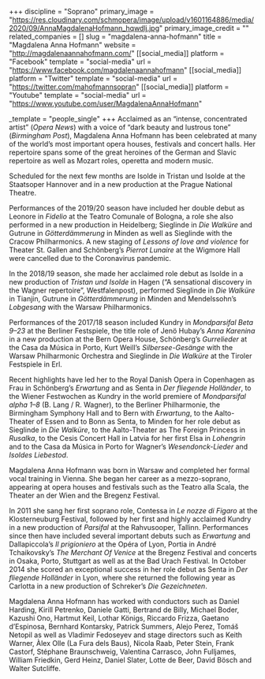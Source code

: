 +++
discipline = "Soprano"
primary_image = "https://res.cloudinary.com/schmopera/image/upload/v1601164886/media/2020/09/AnnaMagdalenaHofmann_hqwdlj.jpg"
primary_image_credit = ""
related_companies = []
slug = "magdalena-anna-hofmann"
title = "Magdalena Anna Hofmann"
website = "http://magdalenaannahofmann.com/"
[[social_media]]
platform = "Facebook"
template = "social-media"
url = "https://www.facebook.com/magdalenaannahofmann"
[[social_media]]
platform = "Twitter"
template = "social-media"
url = "https://twitter.com/mahofmannsopran"
[[social_media]]
platform = "Youtube"
template = "social-media"
url = "https://www.youtube.com/user/MagdalenaAnnaHofmann"

_template = "people_single"
+++
Acclaimed as an “intense, concentrated artist” (_Opera News_) with a voice of “dark beauty and lustrous tone” (_Birmingham Post_), Magdalena Anna Hofmann has been celebrated at many of the world’s most important opera houses, festivals and concert halls. Her repertoire spans some of the great heroines of the German and Slavic repertoire as well as Mozart roles, operetta and modern music.

Scheduled for the next few months are Isolde in Tristan und Isolde at the Staatsoper Hannover and in a new production at the Prague National Theatre.

Performances of the 2019/20 season have included her double debut as Leonore in _Fidelio_ at the Teatro Comunale of Bologna, a role she also performed in a new production in Heidelberg; Sieglinde in _Die Walküre_ and Gutrune in _Götterdämmerung_ in Minden as well as Sieglinde with the Cracow Philharmonics. A new staging of _Lessons of love and violence_ for Theater St. Gallen and Schönberg’s _Pierrot Lunaire_ at the Wigmore Hall were cancelled due to the Coronavirus pandemic.

In the 2018/19 season, she made her acclaimed role debut as Isolde in a new production of _Tristan und Isolde_ in Hagen (“A sensational discovery in the Wagner repertoire”, Westfalenpost), performed Sieglinde in _Die Walküre_ in Tianjin, Gutrune in _Götterdämmerung_ in Minden and Mendelssohn’s _Lobgesang_ with the Warsaw Philharmonics.

Performances of the 2017/18 season included Kundry in _Mondparsifal Beta 9–23_ at the Berliner Festspiele, the title role of Jenö Hubay’s _Anna Karenina_ in a new production at the Bern Opera House, Schönberg’s _Gurrelieder_ at the Casa da Música in Porto, Kurt Weill’s _Silbersee-Gesänge_ with the Warsaw Philharmonic Orchestra and Sieglinde in _Die Walküre_ at the Tiroler Festspiele in Erl.

Recent highlights have led her to the Royal Danish Opera in Copenhagen as Frau in Schönberg’s _Erwartung_ and as Senta in _Der fliegende Holländer_, to the Wiener Festwochen as Kundry in the world premiere of _Mondparsifal alpha 1–8_ (B. Lang / R. Wagner), to the Berliner Philharmonie, the Birmingham Symphony Hall and to Bern with _Erwartung_, to the Aalto-Theater of Essen and to Bonn as Senta, to Minden for her role debut as Sieglinde in _Die Walküre_, to the Aalto-Theater as The Foreign Princess in _Rusalka_, to the Cesis Concert Hall in Latvia for her first Elsa in _Lohengrin_ and to the Casa da Música in Porto for Wagner’s _Wesendonck-Lieder_ and _Isoldes Liebestod_.

Magdalena Anna Hofmann was born in Warsaw and completed her formal vocal training in Vienna. She began her career as a mezzo-soprano, appearing at opera houses and festivals such as the Teatro alla Scala, the Theater an der Wien and the Bregenz Festival.

In 2011 she sang her first soprano role, Contessa in _Le nozze di Figaro_ at the Klosterneuburg Festival, followed by her first and highly acclaimed Kundry in a new production of _Parsifal_ at the Rahvusooper, Tallinn. Performances since then have included several important debuts such as _Erwartung_ and Dallapiccola’s _Il prigioniero_ at the Opéra of Lyon, Portia in André Tchaikovsky’s _The Merchant Of Venice_ at the Bregenz Festival and concerts in Osaka, Porto, Stuttgart as well as at the Bad Urach Festival. In October 2014 she scored an exceptional success in her role debut as Senta in _Der fliegende Holländer_ in Lyon, where she returned the following year as Carlotta in a new production of Schreker’s _Die Gezeichneten_.

Magdalena Anna Hofmann has worked with conductors such as Daniel Harding, Kirill Petrenko, Daniele Gatti, Bertrand de Billy, Michael Boder, Kazushi Ono, Hartmut Keil, Lothar Königs, Riccardo Frizza, Gaetano d’Espinosa, Bernhard Kontarsky, Patrick Summers, Alejo Perez, Tomáš Netopil as well as Vladimir Fedoseyev and stage directors such as Keith Warner, Àlex Olle (La Fura dels Baus), Nicola Raab, Peter Stein, Frank Castorf, Stéphane Braunschweig, Valentina Carrasco, John Fulljames, William Friedkin, Gerd Heinz, Daniel Slater, Lotte de Beer, David Bösch and Walter Sutcliffe.